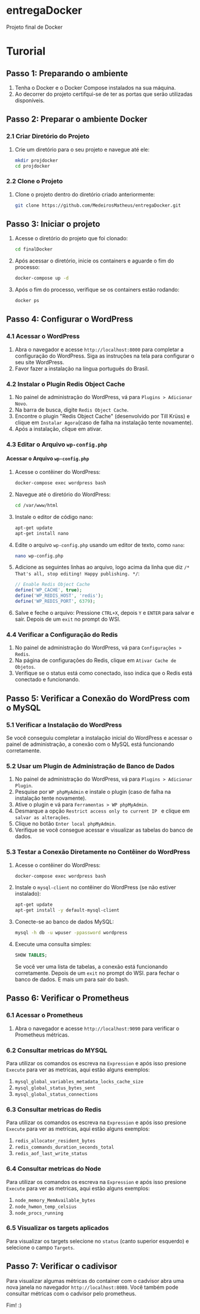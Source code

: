 # entregaDocker
Projeto final de Docker

# Turorial

## Passo 1: Preparando o ambiente

1. Tenha o Docker e o Docker Compose instalados na sua máquina.
2. Ao decorrer do projeto certifqui-se de ter as portas que serão utilizadas disponíveis.

## Passo 2: Preparar o ambiente Docker

### 2.1 Criar Diretório do Projeto

1. Crie um diretório para o seu projeto e navegue até ele:
   ```bash
   mkdir projdocker
   cd projdocker
   ```

### 2.2 Clone o Projeto

1. Clone o projeto dentro do diretório criado anteriormente:
   ```bash
   git clone https://github.com/MedeirosMatheus/entregaDocker.git
   ```

## Passo 3: Iniciar o projeto

1. Acesse o diretório do projeto que foi clonado:
   ```bash
   cd finalDocker 
   ```
2. Após acessar o diretório, inicie os containers e aguarde o fim do processo:
   ```bash
   docker-compose up -d
   ```
3. Após o fim do processo, verifique se os containers estão rodando:
   ```bash
   docker ps
   ```

## Passo 4: Configurar o WordPress

### 4.1 Acessar o WordPress

1. Abra o navegador e acesse `http://localhost:8000` para completar a configuração do WordPress. Siga as instruções na tela para configurar o seu site WordPress.
2. Favor fazer a instalação na língua português do Brasil.

### 4.2 Instalar o Plugin Redis Object Cache

1. No painel de administração do WordPress, vá para `Plugins > Adicionar Novo`.
2. Na barra de busca, digite  `Redis Object Cache`.
3. Encontre o plugin "Redis Object Cache" (desenvolvido por Till Krüss) e clique em `Instalar Agora`(caso de falha na instalação tente novamente).
4. Após a instalação, clique em ativar.

### 4.3 Editar o Arquivo `wp-config.php`

#### Acessar o Arquivo `wp-config.php`

1. Acesse o contêiner do WordPress:
    ```bash
    docker-compose exec wordpress bash
    ```

2. Navegue até o diretório do WordPress:
    ```bash
    cd /var/www/html
    ```
3. Instale o editor de código nano:
    ```bash
    apt-get update
    apt-get install nano
    ```

4. Edite o arquivo `wp-config.php` usando um editor de texto, como `nano`:
    ```bash
    nano wp-config.php
    ```

5. Adicione as seguintes linhas ao arquivo, logo acima da linha que diz `/* That's all, stop editing! Happy publishing. */`:

    ```php
    // Enable Redis Object Cache
    define('WP_CACHE', true);
    define('WP_REDIS_HOST', 'redis');
    define('WP_REDIS_PORT', 6379);
    ```

6. Salve e feche o arquivo:
   Pressione `CTRL+X`, depois `Y` e `ENTER` para salvar e sair.
   Depois de um `exit` no prompt do WSl.

### 4.4 Verificar a Configuração do Redis

1. No painel de administração do WordPress, vá para `Configurações > Redis`.
2. Na página de configurações do Redis, clique em `Ativar Cache de Objetos`.
3. Verifique se o status está como conectado, isso indica que o Redis está conectado e funcionando.

## Passo 5: Verificar a Conexão do WordPress com o MySQL

### 5.1 Verificar a Instalação do WordPress

Se você conseguiu completar a instalação inicial do WordPress e acessar o painel de administração, a conexão com o MySQL está funcionando corretamente.

### 5.2 Usar um Plugin de Administração de Banco de Dados

1. No painel de administração do WordPress, vá para `Plugins > Adicionar Plugin`.
2. Pesquise por `WP phpMyAdmin` e instale o plugin (caso de falha na instalação tente novamente).
3. Ative o plugin e vá para `Ferramentas > WP phpMyAdmin`.
4. Desmarque a opção `Restrict access only to current IP ` e clique em `salvar as alterações`.
5. Clique no botão `Enter local phpMyAdmin`.
6. Verifique se você consegue acessar e visualizar as tabelas do banco de dados.

### 5.3 Testar a Conexão Diretamente no Contêiner do WordPress

1. Acesse o contêiner do WordPress:
    ```bash
    docker-compose exec wordpress bash
    ```

2. Instale o `mysql-client` no contêiner do WordPress (se não estiver instalado):
    ```bash
    apt-get update
    apt-get install -y default-mysql-client
    ```

3. Conecte-se ao banco de dados MySQL:
    ```bash
    mysql -h db -u wpuser -ppassword wordpress
    ```

4. Execute uma consulta simples:
    ```sql
    SHOW TABLES;
    ```

    Se você ver uma lista de tabelas, a conexão está funcionando corretamente.
    Depois de um `exit` no prompt do WSl. para fechar o banco de dados.
    E mais um para sair do bash.


## Passo 6: Verificar o Prometheus

### 6.1 Acessar o Prometheus

1. Abra o navegador e acesse `http://localhost:9090` para verificar o Prometheus métricas.

### 6.2 Consultar metricas do MYSQL
Para utilizar os comandos os escreva na `Expression` e após isso presione `Execute` para ver as metricas, aqui estão alguns exemplos:
1. `mysql_global_variables_metadata_locks_cache_size`
2. `mysql_global_status_bytes_sent`
3. `mysql_global_status_connections`

### 6.3 Consultar metricas do Redis
Para utilizar os comandos os escreva na `Expression` e após isso presione `Execute` para ver as metricas, aqui estão alguns exemplos:
1. `redis_allocator_resident_bytes`
2. `redis_commands_duration_seconds_total`
3. `redis_aof_last_write_status`
   
### 6.4 Consultar metricas do Node
Para utilizar os comandos os escreva na `Expression` e após isso presione `Execute` para ver as metricas, aqui estão alguns exemplos:
1. `node_memory_MemAvailable_bytes`
2. `node_hwmon_temp_celsius`
3. `node_procs_running`

### 6.5 Visualizar os targets aplicados
Para visualizar os targets selecione no `status` (canto superior esquerdo) e selecione o campo `Targets`.

## Passo 7: Verificar o cadivisor
Para visualizar algumas métricas do container com o cadvisor abra uma nova janela no navegador `http://localhost:8080`.
Você também pode consultar métricas com o cadvisor pelo prometheus.

Fim! :)
